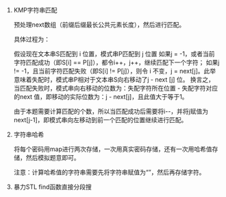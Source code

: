 1. KMP字符串匹配

   预处理next数组（前缀后缀最长公共元素长度），然后进行匹配。

   具体过程为：

   假设现在文本串S匹配到 i 位置，模式串P匹配到 j 位置
   如果j = -1，或者当前字符匹配成功（即S[i] == P[j]），都令i++，j++，继续匹配下一个字符；
   如果j != -1，且当前字符匹配失败（即S[i] != P[j]），则令 i 不变，j = next[j]。此举意味着失配时，模式串P相对于文本串S向右移动了j - next [j] 位。
   换言之，当匹配失败时，模式串向右移动的位数为：失配字符所在位置 - 失配字符对应的next 值，即移动的实际位数为：j - next[j]，且此值大于等于1。

   由于本题需要计算匹配的个数，所以当匹配成功后需要将i--，并将j赋值为next[j-1]，即模式串向左移动到前一个匹配的位置继续进行匹配。

2. 字符串哈希

   将每个密码用map进行两次存储，一次用真实密码存储，还有一次用哈希值存储，然后模拟题意即可。

   注意：计算哈希值的字符串需要先将字符串赋值为“”，然后再存储字符。

3. 暴力STL find函数直接分段搜
